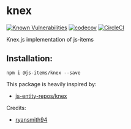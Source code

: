 # knex
[![Known Vulnerabilities](https://snyk.io/test/github/js-items/foundation/badge.svg?targetFile=package.json)](https://snyk.io/test/github/js-items/foundation?targetFile=package.json)
[![codecov](https://codecov.io/gh/js-items/knex/branch/master/graph/badge.svg)](https://codecov.io/gh/js-items/knex)
[![CircleCI](https://circleci.com/gh/js-items/knex.svg?style=svg)](https://circleci.com/gh/js-items/knex)

Knex.js implementation of js-items

## Installation:
`npm i @js-items/knex --save`

This package is heavily inspired by:
- [js-entity-repos/knex](https://github.com/js-entity-repos/knex)

Credits:
- [ryansmith94](https://github.com/ryansmith94)